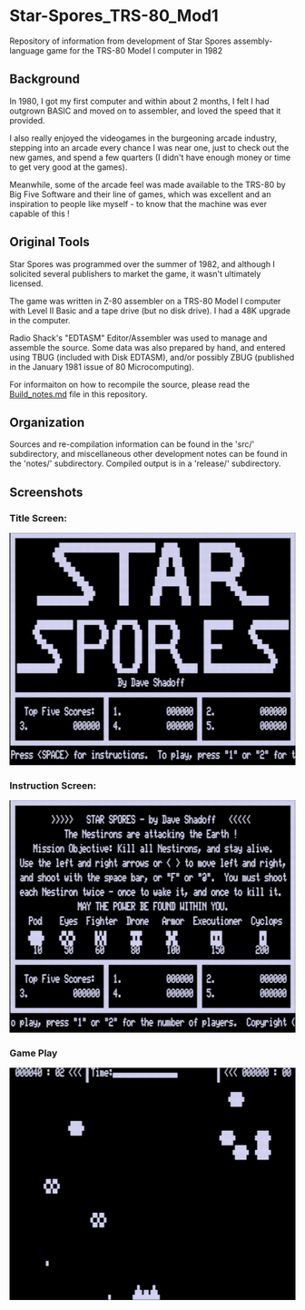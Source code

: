 # Star-Spores_TRS-80_Mod1
Repository of information from development of Star Spores assembly-language game for the TRS-80 Model I computer in 1982

## Background

In 1980, I got my first computer and within about 2 months, I felt I had
outgrown BASIC and moved on to assembler, and loved the speed that it
provided.

I also really enjoyed the videogames in the burgeoning arcade industry,
stepping into an arcade every chance I was near one, just to check out
the new games, and spend a few quarters (I didn't have enough money or
time to get very good at the games).

Meanwhile, some of the arcade feel was made available to the TRS-80
by Big Five Software and their line of games, which was excellent and
an inspiration to people like myself - to know that the machine was ever
capable of this !

## Original Tools

Star Spores was programmed over the summer of 1982, and although I
solicited several publishers to market the game, it wasn't ultimately
licensed.

The game was written in Z-80 assembler on a TRS-80 Model I computer with
Level II Basic and a tape drive (but no disk drive).  I had a 48K upgrade
in the computer.

Radio Shack's "EDTASM" Editor/Assembler was used to manage and
assemble the source.  Some data was also prepared by hand, and entered
using TBUG (included with Disk EDTASM), and/or possibly ZBUG (published
in the January 1981 issue of 80 Microcomputing).

For informaiton on how to recompile the source, please read the
[Build_notes.md](Build_notes.md) file in this repository.

## Organization

Sources and re-compilation information can be found in the 'src/' subdirectory, and
miscellaneous other development notes can be found in the 'notes/' subdirectory.
Compiled output is in a 'release/' subdirectory.


## Screenshots

### Title Screen:

![alt text](spores_title.gif "Title Screen")

### Instruction Screen:

![alt text](spores_inst.gif "Instruction Screen")

### Game Play

![alt text](spores_game.gif "Game Play")

